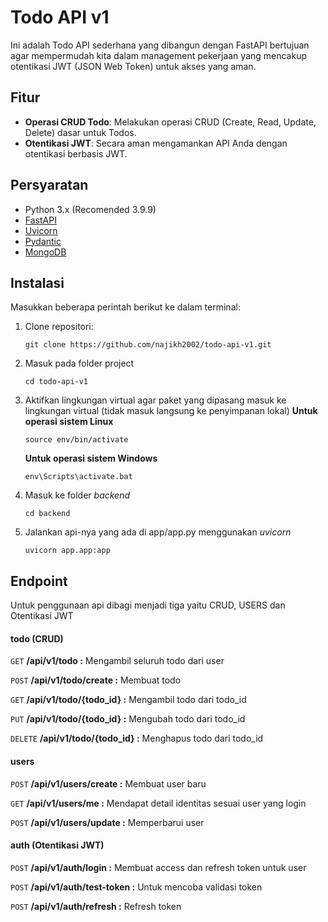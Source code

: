 # Todo API v1 

Ini adalah Todo API sederhana yang dibangun dengan FastAPI bertujuan agar mempermudah kita dalam management pekerjaan yang mencakup otentikasi JWT (JSON Web Token) untuk akses yang aman.

## Fitur

- **Operasi CRUD Todo**: Melakukan operasi CRUD (Create, Read, Update, Delete) dasar untuk Todos.
- **Otentikasi JWT**: Secara aman mengamankan API Anda dengan otentikasi berbasis JWT.

## Persyaratan

- Python 3.x (Recomended 3.9.9)
- [FastAPI](https://fastapi.tiangolo.com/)
- [Uvicorn](https://www.uvicorn.org/)
- [Pydantic](https://pydantic-docs.helpmanual.io/)
- [MongoDB](https://www.mongodb.com/developer/languages/python/python-quickstart-fastapi/)

## Instalasi 
Masukkan beberapa perintah berikut ke dalam terminal:

1. Clone repositori:

   ```
   git clone https://github.com/najikh2002/todo-api-v1.git
   ```
2. Masuk pada folder project

    ```
    cd todo-api-v1
	```
3. Aktifkan lingkungan virtual agar paket yang dipasang masuk ke lingkungan virtual (tidak masuk langsung ke penyimpanan lokal)
    **Untuk operasi sistem Linux**
    ```
    source env/bin/activate    
    ```
    **Untuk operasi sistem Windows**
    ```
    env\Scripts\activate.bat 
    ```
4. Masuk ke folder *backend*
	```
    cd backend
    ```
5. Jalankan api-nya yang ada di app/app.py menggunakan *uvicorn*
	```
    uvicorn app.app:app
    ```

## Endpoint 
Untuk penggunaan api dibagi menjadi tiga yaitu CRUD, USERS dan Otentikasi JWT
#### todo (CRUD)
`GET` **/api/v1/todo :** Mengambil seluruh todo dari user

`POST` **/api/v1/todo/create :** Membuat todo

`GET` **/api/v1/todo/{todo_id} :** Mengambil todo dari todo_id

`PUT` **/api/v1/todo/{todo_id} :** Mengubah todo dari todo_id

`DELETE` **/api/v1/todo/{todo_id} :** Menghapus todo dari todo_id

#### users
`POST` **/api/v1/users/create :** Membuat user baru

`GET` **/api/v1/users/me :** Mendapat detail identitas sesuai user yang login

`POST` **/api/v1/users/update :** Memperbarui user

#### auth (Otentikasi JWT)

`POST` **/api/v1/auth/login :** Membuat access dan refresh token untuk user

`POST` **/api/v1/auth/test-token :** Untuk mencoba validasi token

`POST` **/api/v1/auth/refresh :** Refresh token
